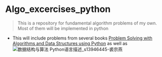 # Algo_excercises_python
> This is a repository for fundamental algorithm problems of my own. Most of them will be implemented in python
- This will include problems from several books [Problem Solving with Algorithms and Data Structures using Python](https://runestone.academy/runestone/static/pythonds/index.html)
as well as ![数据结构与算法 Python语言描述_s13946445-裘宗燕](https://img3.doubanio.com/lpic/s28388882.jpg)

